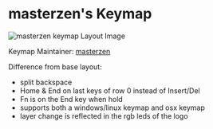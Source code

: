 # masterzen's Keymap

![masterzen keymap Layout Image](https://imgur.com/SF4UP2j)

Keymap Maintainer: [masterzen](https://github.com/masterzen)


Difference from base layout: 
 * split backspace
 * Home & End on last keys of row 0 instead of Insert/Del
 * Fn is on the End key when hold
 * supports both a windows/linux keymap and osx keymap
 * layer change is reflected in the rgb leds of the logo

